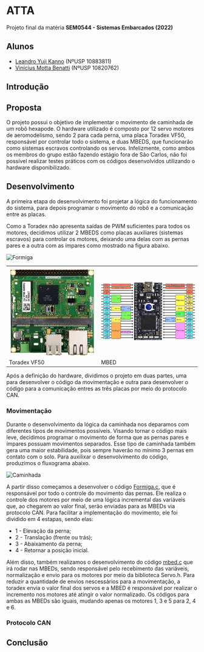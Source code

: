 # ATTA
Projeto final da matéria **SEM0544 - Sistemas Embarcados (2022)**

## Alunos
* [Leandro Yuji Kanno](https://github.com/L-Yuji) (NºUSP 10883811)
* [Vinícius Motta Benatti](https://github.com/benattiv) (NºUSP 10820762)

## Introdução

## Proposta
O projeto possui o objetivo de implementar o movimento de caminhada de um robô hexapode. O hardware utilizado é composto por 12 servo motores de aeromodelismo, sendo 2 para cada perna, uma placa Toradex VF50, responsável por controlar todo o sistema, e duas MBEDS, que funcionarão como sistemas escravos controlando os servos. Infelizmente, como ambos os membros do grupo estão fazendo estágio fora de São Carlos, não foi possível realizar testes práticos com os códigos desenvolvidos utilizando o hardware disponibilizado.

## Desenvolvimento
A primeira etapa do desenvolvimento foi projetar a lógica do funcionamento do sistema, para depois programar o movimento do robô e a comunicação entre as placas. 

Como a Toradex não apresenta saídas de PWM suficientes para todos os motores, decidimos utilizar 2 MBEDS como placas auxiliares (sistemas escravos) para controlar os motores, deixando uma delas com as pernas pares e a outra com as ímpares como mostrado na figura abaixo.

![Formiga](https://user-images.githubusercontent.com/90531157/177629817-9f1fb4b1-df85-41d5-8581-431c12337dc5.jpg)

<table>
  <tr>
    <td><img src="Toradex.jpg" width=400></td>
    <td><img src="mbed.jpg" width=450></td>
  </tr>
    <tr>
    <td>Toradex VF50 </td>
     <td>MBED</td>
  </tr>
 </table>

Após a definição do hardware, dividimos o projeto em duas partes, uma para desenvolver o código da movimentação e outra para desenvolver o código para a comunicação entres as três placas por meio do protocolo CAN.

### Movimentação
Durante o desenvolvimento da lógica da caminhada nos deparamos com diferentes tipos de movimentos possíveis. Visando tornar o código mais leve, decidimos programar o movimento de forma que as pernas pares e ímpares possuam movimentos separados. Esse tipo de caminhada também gera uma maior estabilidade, pois sempre haverão no mínimo 3 pernas em contato com o solo. Para auxilixar o desenvolvimento do código, produzimos o fluxograma abaixo.

![Caminhada](https://user-images.githubusercontent.com/90531157/177643280-b7854ac2-6927-4a58-9bca-78a4a54f6e1e.jpg)

A partir disso começamos a desenvolver o código [Formiga.c](Formiga.c), que é responsável por todo o controle do movimento das pernas. Ele realiza o controle dos motores por meio de uma lógica incremental das variáveis que, ao chegarem ao valor final, serão enviadas para as MBEDs via protocolo CAN. Para facilitar a implementação do movimento, ele foi dividido em 4 estapas, sendo elas:
* 1 - Elevação da perna;
* 2 - Translação (frente ou trás);
* 3 - Abaixamento da perna;
* 4 - Retornar a posição inicial.

Além disso, também realizamos o desenvolvimento do código [mbed.c](mbed.c) que irá rodar nas MBEDs, sendo responsável pelo recebimento das variáveis, normalização e envio para os motores por meio da biblioteca Servo.h. Para reduzir a quantidade de envios nescessários para a movimentação, a toradex envia o valor final dos servos e a MBED é responsável por realizar o incremento nos motores até atingir o valor normalizado. Os códigos para ambas as MBEDs são iguais, mudando apenas os motores 1, 3 e 5 para 2, 4 e 6.

### Protocolo CAN


## Conclusão


